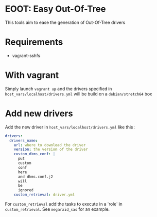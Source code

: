# EOOT: Easy Out-Of-Tree
This tools aim to ease the generation of Out-Of-Tree drivers

# Requirements
* vagrant-sshfs

# With vagrant
Simply launch `vagrant up` and the drivers specified in
`host_vars/localhost/drivers.yml` will be build on a `debian/stretch64` box

# Add new drivers
Add the new driver in `host_vars/localhost/drivers.yml` like this :
```yaml
drivers:
  drivers_name:
    url: where to download the driver
    version: the version of the driver
    custom_dkms_conf: |
      put
      custom
      conf
      here
      and dkms.conf.j2
      will
      be
      ignored
    custom_retrieval: driver.yml
```
For `custom_retrieval` add the tasks to execute in a 'role' in `custom_retrieval`. See `megaraid_sas` for an example.
